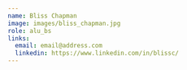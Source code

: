 ```yaml
---
name: Bliss Chapman
image: images/bliss_chapman.jpg
role: alu_bs
links:
  email: email@address.com
  linkedin: https://www.linkedin.com/in/blissc/
---
```

